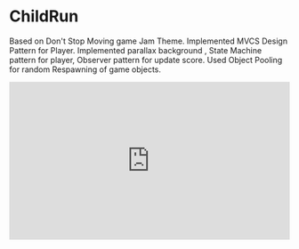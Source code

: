 # ChildRun
Based on Don't Stop Moving game Jam Theme.
Implemented MVCS Design Pattern for Player.
Implemented parallax background , State Machine pattern for player, Observer pattern for update score.
Used Object Pooling for random Respawning of game objects.

<div style="position: relative; padding-bottom: 56.25%; height: 0;"><iframe src="https://www.loom.com/embed/2ffa5d9a08014c2b803a28c2e90a8e71" frameborder="0" webkitallowfullscreen mozallowfullscreen allowfullscreen style="position: absolute; top: 0; left: 0; width: 100%; height: 100%;"></iframe></div>
